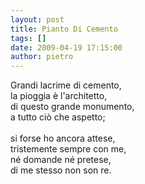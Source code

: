 ```yaml
---
layout: post
title: Pianto Di Cemento
tags: []
date: 2009-04-19 17:15:00
author: pietro
---
```

Grandi lacrime di cemento,<br/>la pioggia è l'architetto,<br/>di questo grande monumento,<br/>a tutto ciò che aspetto;<br/><br/>si forse ho ancora attese,<br/>tristemente sempre con me,<br/>né domande né pretese,<br/>di me stesso non son re.
